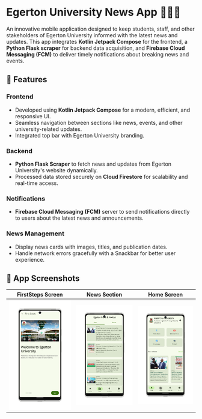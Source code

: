 # Egerton University News App 📱📡📰

An innovative mobile application designed to keep students, staff, and other stakeholders of Egerton University informed with the latest news and updates. This app integrates **Kotlin Jetpack Compose** for the frontend, a **Python Flask scraper** for backend data acquisition, and **Firebase Cloud Messaging (FCM)** to deliver timely notifications about breaking news and events.

## 🌟 Features

### Frontend
- Developed using **Kotlin Jetpack Compose** for a modern, efficient, and responsive UI.
- Seamless navigation between sections like news, events, and other university-related updates.
- Integrated top bar with Egerton University branding.

### Backend
- **Python Flask Scraper** to fetch news and updates from Egerton University's website dynamically.
- Processed data stored securely on **Cloud Firestore** for scalability and real-time access.

### Notifications
- **Firebase Cloud Messaging (FCM)** server to send notifications directly to users about the latest news and announcements.

### News Management
- Display news cards with images, titles, and publication dates.
- Handle network errors gracefully with a Snackbar for better user experience.

## 📸 App Screenshots

| FirstSteps Screen                      | News Section                   | Home Screen                   |
|----------------------------------|--------------------------------|---------------------------------|
| ![FirstSteps Screen](app/screenshots/firststepslight.png) | ![News Section](app/screenshots/newsandnotices.png) | ![Home screen](app/screenshots/homepage.png) |

